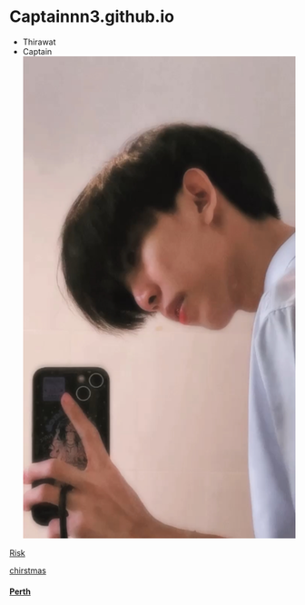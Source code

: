 # Captainnn3.github.io

- Thirawat
 - Captain
![Captain](picture/IMG_5285.jpeg)

[Risk](Risk)

[chirstmas](chirstmas)
#### [Perth](https://teamgamer11.github.io)



